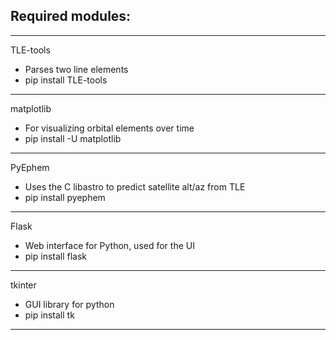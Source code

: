 ## Required modules:

---

TLE-tools
- Parses two line elements
- pip install TLE-tools

---

matplotlib
- For visualizing orbital elements over time
- pip install -U matplotlib

---

PyEphem
- Uses the C libastro to predict satellite alt/az from TLE
- pip install pyephem

---

Flask
- Web interface for Python, used for the UI
- pip install flask

---

tkinter
- GUI library for python
- pip install tk

---
